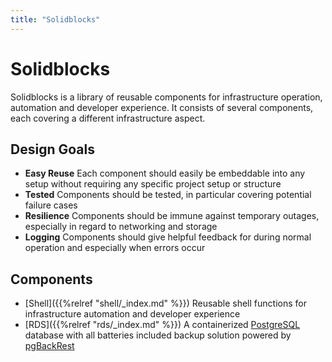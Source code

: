 ```yaml
---
title: "Solidblocks"
---
```


# Solidblocks

Solidblocks is a library of reusable components for infrastructure operation, automation and developer experience. It consists of several components, each covering a different infrastructure aspect. 

## Design Goals

* **Easy Reuse** Each component should easily be embeddable into any setup without requiring any specific project setup or structure
* **Tested** Components should be tested, in particular covering potential failure cases
* **Resilience** Components should be immune against temporary outages, especially in regard to networking and storage
* **Logging** Components should give helpful feedback for during normal operation and especially when errors occur


## Components

* [Shell]({{%relref "shell/_index.md" %}}) Reusable shell functions for infrastructure automation and developer experience
* [RDS]({{%relref "rds/_index.md" %}}) A containerized [PostgreSQL](https://www.postgresql.org/) database with all batteries included backup solution powered by [pgBackRest](https://pgbackrest.org/)
